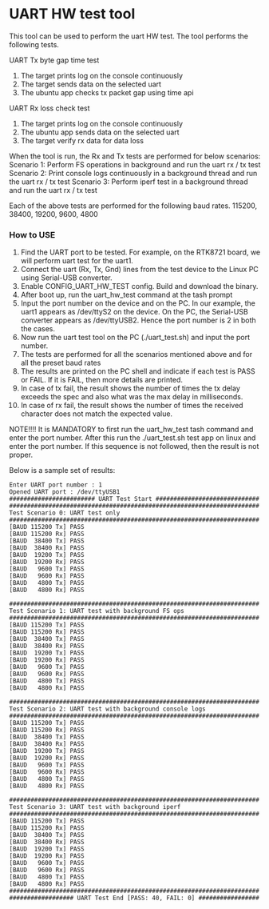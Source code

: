 # UART HW test tool

This tool can be used to perform the uart HW test.
The tool performs the following tests.

UART Tx byte gap time test
1. The target prints log on the console continuously
2. The target sends data on the selected uart
3. The ubuntu app checks tx packet gap using time api

UART Rx loss check test
1. The target prints log on the console continuously
2. The ubuntu app sends data on the selected uart
3. The target verify rx data for data loss

When the tool is run, the Rx and Tx tests are performed for below scenarios:
Scenario 1: Perform FS operations in background and run the uart rx / tx test
Scenario 2: Print console logs continuously in a background thread and run the uart rx / tx test
Scenario 3: Perform iperf test in a background thread and run the uart rx / tx test

Each of the above tests are performed for the following baud rates.
115200, 38400, 19200, 9600, 4800


### How to USE
1. Find the UART port to be tested. For example, on the RTK8721 board, we will perform uart test for the uart1.
2. Connect the uart (Rx, Tx, Gnd) lines from the test device to the Linux PC using Serial-USB converter.
3. Enable CONFIG_UART_HW_TEST config. Build and download the binary.
4. After boot up, run the uart_hw_test command at the tash prompt
5. Input the port number on the device and on the PC. In our example, the uart1 appears as /dev/ttyS2 on the device. On the PC, the Serial-USB converter appears as /dev/ttyUSB2. Hence the port number is 2 in both the cases.
6. Now run the uart test tool on the PC (./uart_test.sh) and input the port number.
7. The tests are performed for all the scenarios mentioned above and for all the preset baud rates
8. The results are printed on the PC shell and indicate if each test is PASS or FAIL. If it is FAIL, then more details are printed.
9. In case of tx fail, the result shows the number of times the tx delay exceeds the spec and also what was the max delay in milliseconds.
10. In case of rx fail, the result shows the number of times the received character does not match the expected value.


NOTE!!!!
It is MANDATORY to first run the uart_hw_test tash command and enter the port number.
After this run the ./uart_test.sh test app on linux and enter the port number.
If this sequence is not followed, then the result is not proper.


Below is a sample set of results:
```
Enter UART port number : 1
Opened UART port : /dev/ttyUSB1
######################## UART Test Start #############################
######################################################################
Test Scenario 0: UART test only
######################################################################
[BAUD 115200 Tx] PASS
[BAUD 115200 Rx] PASS
[BAUD  38400 Tx] PASS
[BAUD  38400 Rx] PASS
[BAUD  19200 Tx] PASS
[BAUD  19200 Rx] PASS
[BAUD   9600 Tx] PASS
[BAUD   9600 Rx] PASS
[BAUD   4800 Tx] PASS
[BAUD   4800 Rx] PASS

######################################################################
Test Scenario 1: UART test with background FS ops
######################################################################
[BAUD 115200 Tx] PASS
[BAUD 115200 Rx] PASS
[BAUD  38400 Tx] PASS
[BAUD  38400 Rx] PASS
[BAUD  19200 Tx] PASS
[BAUD  19200 Rx] PASS
[BAUD   9600 Tx] PASS
[BAUD   9600 Rx] PASS
[BAUD   4800 Tx] PASS
[BAUD   4800 Rx] PASS

######################################################################
Test Scenario 2: UART test with background console logs
######################################################################
[BAUD 115200 Tx] PASS
[BAUD 115200 Rx] PASS
[BAUD  38400 Tx] PASS
[BAUD  38400 Rx] PASS
[BAUD  19200 Tx] PASS
[BAUD  19200 Rx] PASS
[BAUD   9600 Tx] PASS
[BAUD   9600 Rx] PASS
[BAUD   4800 Tx] PASS
[BAUD   4800 Rx] PASS

######################################################################
Test Scenario 3: UART test with background iperf
######################################################################
[BAUD 115200 Tx] PASS
[BAUD 115200 Rx] PASS
[BAUD  38400 Tx] PASS
[BAUD  38400 Rx] PASS
[BAUD  19200 Tx] PASS
[BAUD  19200 Rx] PASS
[BAUD   9600 Tx] PASS
[BAUD   9600 Rx] PASS
[BAUD   4800 Tx] PASS
[BAUD   4800 Rx] PASS
######################################################################
################## UART Test End [PASS: 40, FAIL: 0] #################
```
